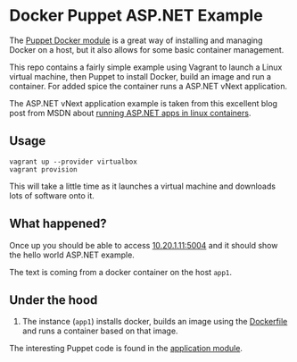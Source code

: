 # Docker Puppet ASP.NET Example

The [Puppet Docker module](https://forge.puppetlabs.com/garethr/docker)
is a great way of installing and managing Docker on a host, but it also
allows for some basic container management.

This repo contains a fairly simple example using Vagrant to launch a Linux
virtual machine, then Puppet to install Docker, build an image and run a
container. For added spice the container runs a ASP.NET vNext application.

The ASP.NET vNext application example is taken from this excellent blog
post from MSDN about [running ASP.NET apps in linux
containers](http://blogs.msdn.com/b/webdev/archive/2015/01/14/running-asp-net-5-applications-in-linux-containers-with-docker.aspx).

## Usage

    vagrant up --provider virtualbox
    vagrant provision

This will take a little time as it launches a virtual machine and
downloads lots of software onto it.

## What happened?

Once up you should be able to access [10.20.1.11:5004](http://10.20.1.11:5004/)
and it should show the hello world ASP.NET example.

The text is coming from a docker container on the host `app1`.


## Under the hood

1. The instance (`app1`) installs docker, builds an image using the
   [Dockerfile](modules/application/files/vnext/Dockerfile) and runs a
   container based on that image.

The interesting Puppet code is found in the [application
module](modules/application/manifests/init.pp).
